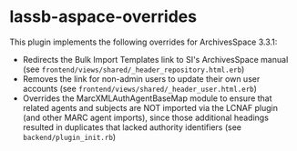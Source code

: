 # lassb-aspace-overrides

This plugin implements the following overrides for ArchivesSpace 3.3.1:

* Redirects the Bulk Import Templates link to SI's ArchivesSpace manual (see `frontend/views/shared/_header_repository.html.erb`)
* Removes the link for non-admin users to update their own user accounts (see `frontend/views/shared/_header_user.html.erb`)
* Overrides the MarcXMLAuthAgentBaseMap module to ensure that related agents and subjects are NOT imported via the LCNAF plugin (and other MARC agent imports), since those additional headings resulted in duplicates that lacked authority identifiers (see `backend/plugin_init.rb`)

